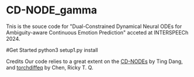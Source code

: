 # CD-NODE_gamma
Tnis is the souce code for "Dual-Constrained Dynamical Neural ODEs for Ambiguity-aware Continuous Emotion Prediction" acceted at INTERSPEECh 2024.

#Get Started
python3 setup1.py install

Credits
Our code relies to a great extent on the [CD-NODEs](https://github.com/TingDang90/CD-NODEs) by Ting Dang, and [torchdiffeq](https://github.com/rtqichen/torchdiffeq) by Chen, Ricky T. Q.
